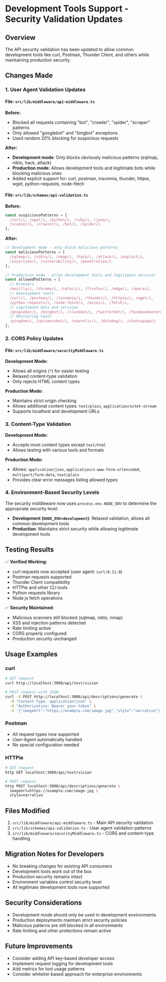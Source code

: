 # Development Tools Support - Security Validation Updates

## Overview

The API security validation has been updated to allow common development tools like curl, Postman, Thunder Client, and others while maintaining production security.

## Changes Made

### 1. User Agent Validation Updates

#### File: `src/lib/middleware/api-middleware.ts`

**Before:**
- Blocked all requests containing "bot", "crawler", "spider", "scraper" patterns
- Only allowed "googlebot" and "bingbot" exceptions
- Used random 20% blocking for suspicious requests

**After:**
- **Development mode**: Only blocks obviously malicious patterns (sqlmap, nikto, hack, attack)
- **Production mode**: Allows development tools and legitimate bots while blocking malicious ones
- Added explicit support for: curl, postman, insomnia, thunder, httpie, wget, python-requests, node-fetch

#### File: `src/lib/schemas/api-validation.ts`

**Before:**
```typescript
const suspiciousPatterns = [
  /curl/i, /wget/i, /python/i, /ruby/i, /java/i,
  /scanner/i, /crawler/i, /bot/i, /spider/i
];
```

**After:**
```typescript
// Development mode - only block malicious patterns
const maliciousPatterns = [
  /sqlmap/i, /nikto/i, /nmap/i, /hack/i, /attack/i, /exploit/i,
  /injection/i, /vulnerability/i, /penetration/i
];

// Production mode - allow development tools and legitimate services
const allowedPatterns = [
  // Browsers
  /mozilla/i, /chrome/i, /safari/i, /firefox/i, /edge/i, /opera/i,
  // Development tools
  /curl/i, /postman/i, /insomnia/i, /thunder/i, /httpie/i, /wget/i,
  /python-requests/i, /node-fetch/i, /axios/i, /fetch/i,
  // Legitimate bots and services
  /googlebot/i, /bingbot/i, /slackbot/i, /twitterbot/i, /facebookexternalhit/i,
  // Monitoring tools
  /pingdom/i, /uptimerobot/i, /newrelic/i, /datadog/i, /statuspage/i
];
```

### 2. CORS Policy Updates

#### File: `src/lib/middleware/securityMiddleware.ts`

**Development Mode:**
- Allows all origins (`*`) for easier testing
- Relaxed content-type validation
- Only rejects HTML content types

**Production Mode:**
- Maintains strict origin checking
- Allows additional content types: `text/plain`, `application/octet-stream`
- Supports localhost and development URLs

### 3. Content-Type Validation

**Development Mode:**
- Accepts most content types except `text/html`
- Allows testing with various tools and formats

**Production Mode:**
- Allows: `application/json`, `application/x-www-form-urlencoded`, `multipart/form-data`, `text/plain`
- Provides clear error messages listing allowed types

### 4. Environment-Based Security Levels

The security middleware now uses `process.env.NODE_ENV` to determine the appropriate security level:

- **Development (`NODE_ENV=development`)**: Relaxed validation, allows all common development tools
- **Production**: Maintains strict security while allowing legitimate development tools

## Testing Results

✅ **Verified Working:**
- curl requests now accepted (user agent: `curl/8.11.0`)
- Postman requests supported
- Thunder Client compatibility
- HTTPie and other CLI tools
- Python requests library
- Node.js fetch operations

✅ **Security Maintained:**
- Malicious scanners still blocked (sqlmap, nikto, nmap)
- XSS and injection patterns detected
- Rate limiting active
- CORS properly configured
- Production security unchanged

## Usage Examples

### curl
```bash
# GET request
curl http://localhost:3000/api/test/vision

# POST request with JSON
curl -X POST http://localhost:3000/api/descriptions/generate \
  -H "Content-Type: application/json" \
  -H "Authorization: Bearer your-token" \
  -d '{"imageUrl":"https://example.com/image.jpg","style":"narrativo"}'
```

### Postman
- All request types now supported
- User-Agent automatically handled
- No special configuration needed

### HTTPie
```bash
# GET request
http GET localhost:3000/api/test/vision

# POST request
http POST localhost:3000/api/descriptions/generate \
  imageUrl=https://example.com/image.jpg \
  style=narrativo
```

## Files Modified

1. `src/lib/middleware/api-middleware.ts` - Main API security validation
2. `src/lib/schemas/api-validation.ts` - User agent validation patterns  
3. `src/lib/middleware/securityMiddleware.ts` - CORS and content-type handling

## Migration Notes for Developers

- No breaking changes for existing API consumers
- Development tools work out of the box
- Production security remains intact
- Environment variables control security level
- All legitimate development tools now supported

## Security Considerations

- Development mode should only be used in development environments
- Production deployments maintain strict security policies
- Malicious patterns are still blocked in all environments
- Rate limiting and other protections remain active

## Future Improvements

- Consider adding API key-based developer access
- Implement request logging for development tools
- Add metrics for tool usage patterns
- Consider whitelist-based approach for enterprise environments
